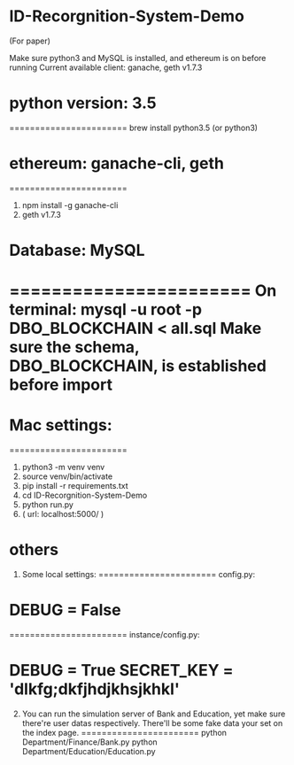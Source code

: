 # ID-Recorgnition-System-Demo
(For paper)

Make sure python3 and MySQL is installed, and ethereum is on before running
Current available client: ganache, geth v1.7.3



# python version: 3.5
=======================
brew install python3.5 (or python3)



# ethereum: ganache-cli, geth
=======================
1. npm install -g ganache-cli
2. geth v1.7.3


# Database: MySQL
=======================
On terminal: mysql -u root -p DBO_BLOCKCHAIN < all.sql
Make sure the schema, DBO_BLOCKCHAIN, is established before import
=======================


# Mac settings:
=======================
1. python3 -m venv venv
2. source venv/bin/activate
3. pip install -r requirements.txt
4. cd ID-Recorgnition-System-Demo
5. python run.py
6. ( url: localhost:5000/ )



# others
1. Some local settings:
=======================
config.py:

DEBUG = False
=======================
=======================
instance/config.py:

DEBUG = True
SECRET_KEY = 'dlkfg;dkfjhdjkhsjkhkl'
=======================


2. You can run the simulation server of Bank and Education, yet make sure there're user datas respectively. There'll be some fake data your set on the index page.
=======================
python Department/Finance/Bank.py
python Department/Education/Education.py




